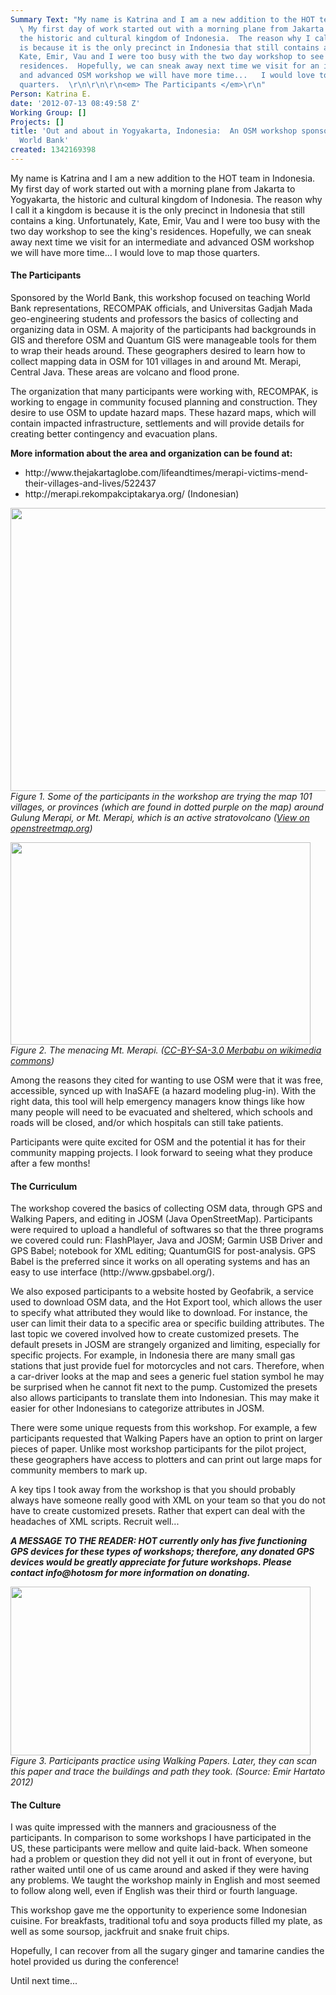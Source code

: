 ```yaml
---
Summary Text: "My name is Katrina and I am a new addition to the HOT team in Indonesia.
  \ My first day of work started out with a morning plane from Jakarta to Yogyakarta,
  the historic and cultural kingdom of Indonesia.  The reason why I call it a kingdom
  is because it is the only precinct in Indonesia that still contains a king.  Unfortunately,
  Kate, Emir, Vau and I were too busy with the two day workshop to see the king's
  residences.  Hopefully, we can sneak away next time we visit for an intermediate
  and advanced OSM workshop we will have more time...   I would love to map those
  quarters.  \r\n\r\n\r\n<em> The Participants </em>\r\n"
Person: Katrina E.
date: '2012-07-13 08:49:58 Z'
Working Group: []
Projects: []
title: 'Out and about in Yogyakarta, Indonesia:  An OSM workshop sponsored by the
  World Bank'
created: 1342169398
---
```

<p>My name is Katrina and I am a new addition to the HOT team in Indonesia. My first day of work started out with a morning plane from Jakarta to Yogyakarta, the historic and cultural kingdom of Indonesia. The reason why I call it a kingdom is because it is the only precinct in Indonesia that still contains a king. Unfortunately, Kate, Emir, Vau and I were too busy with the two day workshop to see the king's residences. Hopefully, we can sneak away next time we visit for an intermediate and advanced OSM workshop we will have more time... I would love to map those quarters.</p><h4>The Participants</h4><p>Sponsored by the World Bank, this workshop focused on teaching World Bank representations, RECOMPAK officials, and Universitas Gadjah Mada geo-engineering students and professors the basics of collecting and organizing data in OSM. A majority of the participants had backgrounds in GIS and therefore OSM and Quantum GIS were manageable tools for them to wrap their heads around. These geographers desired to learn how to collect mapping data in OSM for 101 villages in and around Mt. Merapi, Central Java. These areas are volcano and flood prone.</p><p>The organization that many participants were working with, RECOMPAK, is working to engage in community focused planning and construction. They desire to use OSM to update hazard maps. These hazard maps, which will contain impacted infrastructure, settlements and will provide details for creating better contingency and evacuation plans.</p><p><strong>More information about the area and organization can be found at:<br></strong></p><ul><li>http://www.thejakartaglobe.com/lifeandtimes/merapi-victims-mend-their-villages-and-lives/522437</li><li>http://merapi.rekompakciptakarya.org/ (Indonesian)</li></ul><p><img src="/sites/default/files/1_0_0.jpg" alt="" width="700" height="453"><br><em>Figure 1. Some of the participants in the workshop are trying the map 101 villages, or provinces (which are found in dotted purple on the map) around Gulung Merapi, or Mt. Merapi, which is an active stratovolcano (<a title="See this location on the dynamic map on OpenStreetMap.org homepage" href="http://www.openstreetmap.org/?lat=-7.542&amp;lon=110.448&amp;zoom=11&amp;layers=M">View on openstreetmap.org</a>)</em></p><p><img class="image-large" src="/sites/default/files/styles/large/public/2_0.jpg?itok=z5Fv9RS6" alt="" width="480" height="324"><br><em>Figure 2. The menacing Mt. Merapi. (<a href="http://commons.wikimedia.org/wiki/File:Mt_Merapi_from_Mt_Merbabu.jpg">CC-BY-SA-3.0 Merbabu on wikimedia commons</a>) </em></p><p>Among the reasons they cited for wanting to use OSM were that it was free, accessible, synced up with InaSAFE (a hazard modeling plug-in). With the right data, this tool will help emergency managers know things like how many people will need to be evacuated and sheltered, which schools and roads will be closed, and/or which hospitals can still take patients.</p><p>Participants were quite excited for OSM and the potential it has for their community mapping projects. I look forward to seeing what they produce after a few months!</p><h4>The Curriculum</h4><p>The workshop covered the basics of collecting OSM data, through GPS and Walking Papers, and editing in JOSM (Java OpenStreetMap). Participants were required to upload a handleful of softwares so that the three programs we covered could run: FlashPlayer, Java and JOSM; Garmin USB Driver and GPS Babel; notebook for XML editing; QuantumGIS for post-analysis. GPS Babel is the preferred since it works on all operating systems and has an easy to use interface (http://www.gpsbabel.org/).</p><p>We also exposed participants to a website hosted by Geofabrik, a service used to download OSM data, and the Hot Export tool, which allows the user to specify what attributed they would like to download. For instance, the user can limit their data to a specific area or specific building attributes. The last topic we covered involved how to create customized presets. The default presets in JOSM are strangely organized and limiting, especially for specific projects. For example, in Indonesia there are many small gas stations that just provide fuel for motorcycles and not cars. Therefore, when a car-driver looks at the map and sees a generic fuel station symbol he may be surprised when he cannot fit next to the pump. Customized the presets also allows participants to translate them into Indonesian. This may make it easier for other Indonesians to categorize attributes in JOSM.</p><p>There were some unique requests from this workshop. For example, a few participants requested that Walking Papers have an option to print on larger pieces of paper. Unlike most workshop participants for the pilot project, these geographers have access to plotters and can print out large maps for community members to mark up.</p><p>A key tips I took away from the workshop is that you should probably always have someone really good with XML on your team so that you do not have to create customized presets. Rather that expert can deal with the headaches of XML scripts. Recruit well...</p><p><cite> <strong>A MESSAGE TO THE READER: HOT currently only has five functioning GPS devices for these types of workshops; therefore, any donated GPS devices would be greatly appreciate for future workshops. Please contact info@hotosm for more information on donating. </strong></cite></p><p><img class="image-large" src="/sites/default/files/styles/large/public/3_0.jpg?itok=Wr1fRRfX" alt="" width="480" height="270"><br><em>Figure 3. Participants practice using Walking Papers. Later, they can scan this paper and trace the buildings and path they took. (Source: Emir Hartato 2012)</em></p><h4>The Culture</h4><p>I was quite impressed with the manners and graciousness of the participants. In comparison to some workshops I have participated in the US, these participants were mellow and quite laid-back. When someone had a problem or question they did not yell it out in front of everyone, but rather waited until one of us came around and asked if they were having any problems. We taught the workshop mainly in English and most seemed to follow along well, even if English was their third or fourth language.</p><p>This workshop gave me the opportunity to experience some Indonesian cuisine. For breakfasts, traditional tofu and soya products filled my plate, as well as some soursop, jackfruit and snake fruit chips.</p><p>Hopefully, I can recover from all the sugary ginger and tamarine candies the hotel provided us during the conference!</p><p>Until next time...</p>
